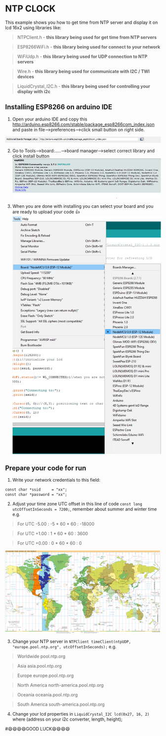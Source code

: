 # NTP CLOCK
This example shows you how to get time from NTP server and display it on lcd 16x2 using libraries like: 

>NTPClient.h - **this library being used for get time from NTP servers**

>ESP8266WiFi.h - **this library being used for connect to your network**

>WiFiUdp.h - **this library being used for UDP connection to NTP servers**

>Wire.h - **this library being used for communicate with I2C / TWI devices** 

>LiquidCrystal_I2C.h - **this library being used for controlling your display with i2c**

## Installing ESP8266 on arduino IDE
1. Open your arduino IDE and copy this http://arduino.esp8266.com/stable/package_esp8266com_index.json and paste in file-->preferences-->click small button on right side.

![alt text](https://github.com/maciokeks/ESP8266-NTP-on-lcd-16x2/blob/master/additional%20photos/button.PNG)

2. Go to Tools-->board:.....-->board manager-->select correct library and click install button
![alt text](https://github.com/maciokeks/ESP8266-NTP-on-lcd-16x2/blob/master/additional%20photos/ESP8266%20library.PNG)

3. When you are done with installing you can select your board and you are ready to upload your code 👍
![alt text](https://github.com/maciokeks/ESP8266-NTP-on-lcd-16x2/blob/master/additional%20photos/board%20manager.png)
## Prepare your code for run
1. Write your network credentials to this field:
```
const char *ssid     = "xx";
const char *password = "xx";
```
2. Adjust your time zone UTC offset in this line of code `const long utcOffsetInSeconds = 7200;`, remember about summer and winter time
e.g. 
>For UTC -5.00 : -5 * 60 * 60 : -18000

>For UTC +1.00 : 1 * 60 * 60 : 3600

>For UTC +0.00 : 0 * 60 * 60 : 0

![alt text](https://github.com/maciokeks/ESP8266-NTP-on-lcd-16x2/blob/master/additional%20photos/Timezones2008_UTC-5.png)

3. Change your NTP server in ```NTPClient timeClient(ntpUDP, "europe.pool.ntp.org", utcOffsetInSeconds);```
e.g.
> Worldwide	pool.ntp.org

> Asia	asia.pool.ntp.org

> Europe	europe.pool.ntp.org

> North America	north-america.pool.ntp.org

> Oceania	oceania.pool.ntp.org

> South America	south-america.pool.ntp.org

4. Change your lcd properties in ```LiquidCrystal_I2C lcd(0x27, 16, 2)``` where (address on your i2c converter, length, height); 


#:smile::smile::smile::smile:GOOD LUCK:smile::smile::smile::smile:
